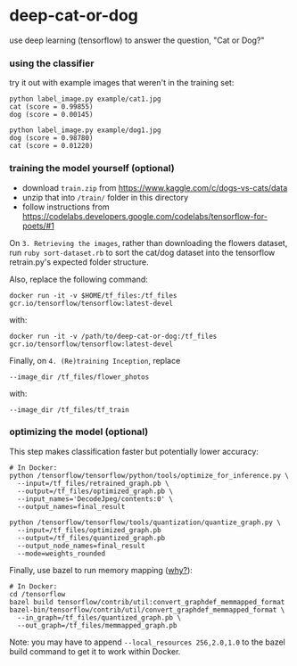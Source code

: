 # deep-cat-or-dog

use deep learning (tensorflow) to answer the question, "Cat or Dog?"

### using the classifier

try it out with example images that weren't in the training set:

```
python label_image.py example/cat1.jpg
cat (score = 0.99855)
dog (score = 0.00145)

python label_image.py example/dog1.jpg
dog (score = 0.98780)
cat (score = 0.01220)
```

### training the model yourself (optional)

- download  `train.zip` from https://www.kaggle.com/c/dogs-vs-cats/data
- unzip that into `/train/` folder in this directory
- follow instructions from https://codelabs.developers.google.com/codelabs/tensorflow-for-poets/#1

On `3. Retrieving the images`, rather than downloading the flowers dataset, run `ruby sort-dataset.rb` to sort the cat/dog dataset into the tensorflow retrain.py's expected folder structure.

Also, replace the following command:

```
docker run -it -v $HOME/tf_files:/tf_files  gcr.io/tensorflow/tensorflow:latest-devel
```

with:

```
docker run -it -v /path/to/deep-cat-or-dog:/tf_files  gcr.io/tensorflow/tensorflow:latest-devel
```

Finally, on `4. (Re)training Inception`, replace

```
--image_dir /tf_files/flower_photos
```

with:

```
--image_dir /tf_files/tf_train
```

### optimizing the model (optional)

This step makes classification faster but potentially lower accuracy:

```
# In Docker:
python /tensorflow/tensorflow/python/tools/optimize_for_inference.py \
  --input=/tf_files/retrained_graph.pb \
  --output=/tf_files/optimized_graph.pb \
  --input_names='DecodeJpeg/contents:0' \
  --output_names=final_result

python /tensorflow/tensorflow/tools/quantization/quantize_graph.py \
  --input=/tf_files/optimized_graph.pb
  --output=/tf_files/quantized_graph.pb
  --output_node_names=final_result
  --mode=weights_rounded
```

Finally, use bazel to run memory mapping ([why?](https://petewarden.com/2016/09/27/tensorflow-for-mobile-poets/)):

```
# In Docker:
cd /tensorflow
bazel build tensorflow/contrib/util:convert_graphdef_memmapped_format
bazel-bin/tensorflow/contrib/util/convert_graphdef_memmapped_format \
  --in_graph=/tf_files/quantized_graph.pb \
  --out_graph=/tf_files/memmapped_graph.pb
```

Note: you may have to append `--local_resources 256,2.0,1.0` to the bazel build command to get it to work within Docker.
